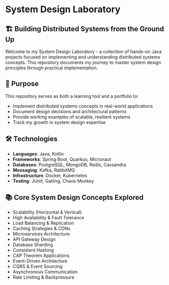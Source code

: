 # System Design Laboratory

## 🏗️ Building Distributed Systems from the Ground Up

Welcome to my System Design Laboratory - a collection of hands-on Java projects focused on implementing and understanding distributed systems concepts. This repository documents my journey to master system design principles through practical implementation.

## 🎯 Purpose

This repository serves as both a learning tool and a portfolio to:

- Implement distributed systems concepts in real-world applications
- Document design decisions and architectural patterns
- Provide working examples of scalable, resilient systems
- Track my growth in system design expertise


## 🛠️ Technologies

- **Languages**: Java, Kotlin
- **Frameworks**: Spring Boot, Quarkus, Micronaut
- **Databases**: PostgreSQL, MongoDB, Redis, Cassandra
- **Messaging**: Kafka, RabbitMQ
- **Infrastructure**: Docker, Kubernetes
- **Testing**: JUnit, Gatling, Chaos Monkey

## 📚 Core System Design Concepts Explored

- Scalability (Horizontal & Vertical)
- High Availability & Fault Tolerance
- Load Balancing & Replication
- Caching Strategies & CDNs
- Microservices Architecture
- API Gateway Design
- Database Sharding
- Consistent Hashing
- CAP Theorem Applications
- Event-Driven Architecture
- CQRS & Event Sourcing
- Asynchronous Communication
- Rate Limiting & Backpressure
